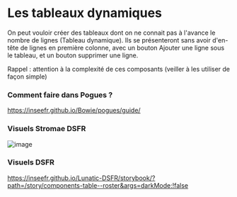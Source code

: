 # Les tableaux dynamiques

On peut vouloir créer des tableaux dont on ne connait pas à l'avance le nombre de lignes (Tableau dynamique). Ils se présenteront sans avoir d'en-tête de lignes en première colonne, avec un bouton Ajouter une ligne sous le tableau, et un bouton supprimer une ligne. 

Rappel : attention à la complexité de ces composants (veiller à les utiliser de façon simple)

### Comment faire dans Pogues ?

https://inseefr.github.io/Bowie/pogues/guide/

### Visuels Stromae DSFR

![image](https://github.com/InseeFr/Stromae/assets/71011059/cf2b806b-47de-4fc2-972d-709581313eef)


### Visuels DSFR

https://inseefr.github.io/Lunatic-DSFR/storybook/?path=/story/components-table--roster&args=darkMode:!false 
